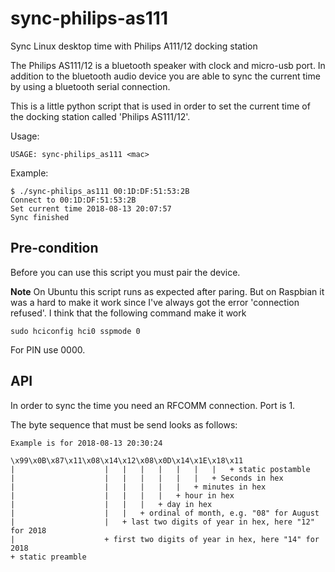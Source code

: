 # sync-philips-as111
Sync Linux desktop time with Philips A111/12 docking station

The Philips AS111/12 is a bluetooth speaker with clock and micro-usb port. In addition to the bluetooth audio device you are able to sync the current time by using a bluetooth serial connection. 

This is a little python script that is used in order to set the current time of the docking station called 'Philips AS111/12'.

Usage:
```
USAGE: sync-philips_as111 <mac>
```

Example:
```
$ ./sync-philips_as111 00:1D:DF:51:53:2B
Connect to 00:1D:DF:51:53:2B
Set current time 2018-08-13 20:07:57
Sync finished
```

## Pre-condition
Before you can use this script you must pair the device.


**Note**
On Ubuntu this script runs as expected after paring. But on Raspbian it was a hard to make it work since I've always got the error 'connection refused'.
I think that the following command make it work
```
sudo hciconfig hci0 sspmode 0
```

For PIN use 0000.


## API
In order to sync the time you need an RFCOMM connection. Port is 1. 

The byte sequence that must be send looks as follows:
```
Example is for 2018-08-13 20:30:24

\x99\x0B\x87\x11\x08\x14\x12\x08\x0D\x14\x1E\x18\x11
|                    |   |   |   |   |   |   |   + static postamble
|                    |   |   |   |   |   |   + Seconds in hex
|                    |   |   |   |   |   + minutes in hex
|                    |   |   |   |   + hour in hex
|                    |   |   |   + day in hex
|                    |   |   + ordinal of month, e.g. "08" for August
|                    |   + last two digits of year in hex, here "12" for 2018
|                    + first two digits of year in hex, here "14" for 2018
+ static preamble        
```
